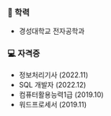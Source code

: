 <h3>🏫 학력</h3>
<ul>
 <li>경성대학교 전자공학과</li>
</ul>
<h3>💻 자격증</h3>
<ul>
 <li>정보처리기사 (2022.11)</li>
 <li>SQL 개발자 (2022.12)</li>
 <li>컴퓨터활용능력1급 (2019.10)</li>
 <li>워드프로세서 (2019.11)</li>
</ul>

<!--
**JinkyuJeong/JinkyuJeong** is a ✨ _special_ ✨ repository because its `README.md` (this file) appears on your GitHub profile.

Here are some ideas to get you started:

- 🔭 I’m currently working on ...
- 🌱 I’m currently learning ...
- 👯 I’m looking to collaborate on ...
- 🤔 I’m looking for help with ...
- 💬 Ask me about ...
- 📫 How to reach me: ...
- 😄 Pronouns: ...
- ⚡ Fun fact: ...
-->
